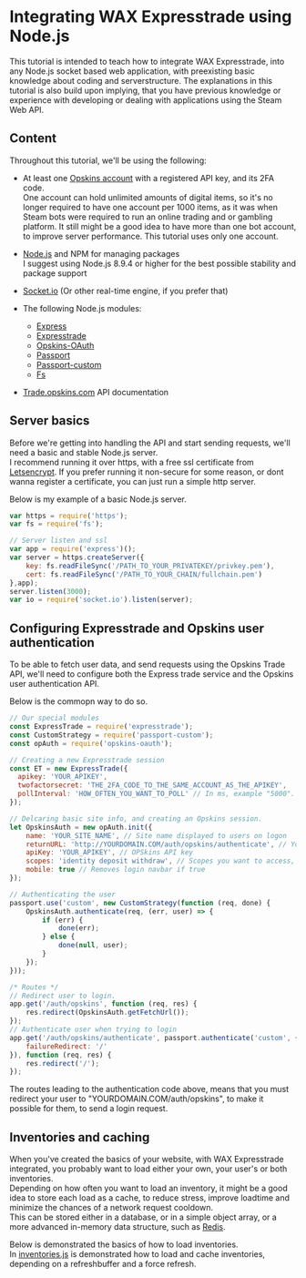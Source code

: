 # Integrating WAX Expresstrade using Node.js
This tutorial is intended to teach how to integrate WAX Expresstrade, into any Node.js socket based web application, with preexisting basic knowledge about coding and serverstructure. 
The explanations in this tutorial is also build upon implying, that you have previous knowledge or experience with developing or dealing with applications using the Steam Web API.

## Content
Throughout this tutorial, we'll be using the following:

- At least one [Opskins account](https://opskins.com/?loc=login&register) with a registered API key, and its 2FA code.  
One account can hold unlimited amounts of digital items, so it's no longer required to have one account per 1000 items, as it was when Steam bots were required to run an online trading and or gambling platform. It still might be a good idea to have more than one bot account, to improve server performance. This tutorial uses only one account.

- [Node.js](https://nodejs.org/en/) and NPM for managing packages  
I suggest using Node.js 8.9.4 or higher for the best possible stability and package support

- [Socket.io](https://socket.io/) (Or other real-time engine, if you prefer that)

- The following Node.js modules:
  - [Express](https://www.npmjs.com/package/express)
  - [Expresstrade](https://www.npmjs.com/package/expresstrade)
  - [Opskins-OAuth](https://www.npmjs.com/package/opskins-oauth)
  - [Passport](https://www.npmjs.com/package/passport) 
  - [Passport-custom](https://www.npmjs.com/package/passport-custom)
  - [Fs](https://www.npmjs.com/package/file-system)

- [Trade.opskins.com](https://github.com/OPSkins/trade-opskins-api) API documentation

## Server basics
Before we're getting into handling the API and start sending requests, we'll need a basic and stable Node.js server.  
I recommend running it over https, with a free ssl certificate from [Letsencrypt](https://letsencrypt.org/). If you prefer running it non-secure for some reason, or dont wanna register a certificate, you can just run a simple http server.

Below is my example of a basic Node.js server.
```javascript
var https = require('https');
var fs = require('fs');

// Server listen and ssl 
var app = require('express')();
var server = https.createServer({
    key: fs.readFileSync('/PATH_TO_YOUR_PRIVATEKEY/privkey.pem'),
    cert: fs.readFileSync('/PATH_TO_YOUR_CHAIN/fullchain.pem')
},app);
server.listen(3000);
var io = require('socket.io').listen(server);
```

## Configuring Expresstrade and Opskins user authentication
To be able to fetch user data, and send requests using the Opskins Trade API, we'll need to configure both the Express trade service and the Opskins user authentication API.

Below is the commopn way to do so.
```javascript
// Our special modules
const ExpressTrade = require('expresstrade');
const CustomStrategy = require('passport-custom');
const opAuth = require('opskins-oauth');

// Creating a new Expresstrade session
const ET = new ExpressTrade({
  apikey: 'YOUR_APIKEY',
  twofactorsecret: 'THE_2FA_CODE_TO_THE_SAME_ACCOUNT_AS_THE_APIKEY',
  pollInterval: 'HOW_OFTEN_YOU_WANT_TO_POLL' // In ms, example "5000".
});

// Delcaring basic site info, and creating an Opskins session.
let OpskinsAuth = new opAuth.init({
    name: 'YOUR_SITE_NAME', // Site name displayed to users on logon
    returnURL: 'http://YOURDOMAIN.COM/auth/opskins/authenticate', // Your return route
    apiKey: 'YOUR_APIKEY', // OPSkins API key
    scopes: 'identity deposit withdraw', // Scopes you want to access, read more at https://docs.opskins.com/public/en.html#scopes.
    mobile: true // Removes login navbar if true
});

// Authenticating the user
passport.use('custom', new CustomStrategy(function (req, done) {
    OpskinsAuth.authenticate(req, (err, user) => {
        if (err) {
            done(err);
        } else {
            done(null, user);
        }
    });
}));

/* Routes */
// Redirect user to login.
app.get('/auth/opskins', function (req, res) {
	res.redirect(OpskinsAuth.getFetchUrl());
});
// Authenticate user when trying to login
app.get('/auth/opskins/authenticate', passport.authenticate('custom', {
	failureRedirect: '/'
}), function (req, res) {
	res.redirect('/');
});
```
The routes leading to the authentication code above, means that you must redirect your user to "YOURDOMAIN.COM/auth/opskins", to make it possible for them, to send a login request.

## Inventories and caching
When you've created the basics of your website, with WAX Expresstrade integrated, you probably want to load either your own, your user's or both inventories.  
Depending on how often you want to load an inventory, it might be a good idea to store each load as a cache, to reduce stress, improve loadtime and minimize the chances of a network request cooldown.  
This can be stored either in a database, or in a simple object array, or a more advanced in-memory data structure, such as [Redis](https://redis.io/).

Below is demonstrated the basics of how to load inventories.  
In [inventories.js](#inventories.js) is demonstrated how to load and cache inventories, depending on a refreshbuffer and a force refresh.
```javascript

```
